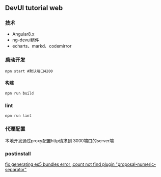 
## DevUI tutorial web

### 技术
* Angular8.x
* ng-devui组件
* echarts、markd、codemirror

### 启动开发

```shell
npm start #默认端口4200
```
#### 构建

```shell
npm run build
```

### lint

```shell
npm run lint
```

### 代理配置
本地开发通过proxy配置http请求到 3000端口的server端

### postinstall
[fix generating es5 bundles error ,count not find plugin "proposal-numeric-separator"](http://github.com/angular/angular-cli/issues/17262)
